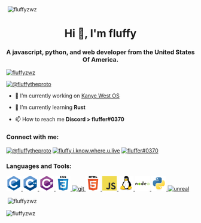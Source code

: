 <p>&nbsp;<img align="center" src="https://media.tenor.com/cphBqP2JN8oAAAAC/chief-keef-stfu.gif" height=500 width=900 alt="fluffyzwz"/></p>

<h1 align="center">Hi 👋, I'm fluffy</h1>
<h3 align="center">A javascript, python, and web developer from the United States Of America.</h3>

<p align="left"> <a href="https://github.com/ryo-ma/github-profile-trophy"><img src="https://github-profile-trophy.vercel.app/?username=fluffyzwz" alt="fluffyzwz" /></a> </p>

<p align="left"> <a href="https://twitter.com/@fluffytheproto" target="blank"><img src="https://img.shields.io/twitter/follow/@fluffytheproto?logo=twitter&style=for-the-badge" alt="@fluffytheproto" /></a> </p>

- 🔭 I’m currently working on [Kanye West OS](https://github.com/Kanye-West-OS)

- 🌱 I’m currently learning **Rust**

- 📫 How to reach me **Discord > fluffer#0370**

<h3 align="left">Connect with me:</h3>
<p align="left">
<a href="https://twitter.com/@fluffytheproto" target="blank"><img align="center" src="https://raw.githubusercontent.com/rahuldkjain/github-profile-readme-generator/master/src/images/icons/Social/twitter.svg" alt="@fluffytheproto" height="30" width="40" /></a>
<a href="https://instagram.com/fluffy.i.know.where.u.live" target="blank"><img align="center" src="https://raw.githubusercontent.com/rahuldkjain/github-profile-readme-generator/master/src/images/icons/Social/instagram.svg" alt="fluffy.i.know.where.u.live" height="30" width="40" /></a>
<a href="https://discord.gg/5tpt7rnr36" target="blank"><img align="center" src="https://raw.githubusercontent.com/rahuldkjain/github-profile-readme-generator/master/src/images/icons/Social/discord.svg" alt="fluffer#0370" height="30" width="40" /></a>
</p>

<h3 align="left">Languages and Tools:</h3>
<p align="left"> <a href="https://www.cprogramming.com/" target="_blank" rel="noreferrer"> <img src="https://raw.githubusercontent.com/devicons/devicon/master/icons/c/c-original.svg" alt="c" width="40" height="40"/> </a> <a href="https://www.w3schools.com/cpp/" target="_blank" rel="noreferrer"> <img src="https://raw.githubusercontent.com/devicons/devicon/master/icons/cplusplus/cplusplus-original.svg" alt="cplusplus" width="40" height="40"/> </a> <a href="https://www.w3schools.com/cs/" target="_blank" rel="noreferrer"> <img src="https://raw.githubusercontent.com/devicons/devicon/master/icons/csharp/csharp-original.svg" alt="csharp" width="40" height="40"/> </a> <a href="https://www.w3schools.com/css/" target="_blank" rel="noreferrer"> <img src="https://raw.githubusercontent.com/devicons/devicon/master/icons/css3/css3-original-wordmark.svg" alt="css3" width="40" height="40"/> </a> <a href="https://git-scm.com/" target="_blank" rel="noreferrer"> <img src="https://www.vectorlogo.zone/logos/git-scm/git-scm-icon.svg" alt="git" width="40" height="40"/> </a> <a href="https://www.w3.org/html/" target="_blank" rel="noreferrer"> <img src="https://raw.githubusercontent.com/devicons/devicon/master/icons/html5/html5-original-wordmark.svg" alt="html5" width="40" height="40"/> </a> <a href="https://developer.mozilla.org/en-US/docs/Web/JavaScript" target="_blank" rel="noreferrer"> <img src="https://raw.githubusercontent.com/devicons/devicon/master/icons/javascript/javascript-original.svg" alt="javascript" width="40" height="40"/> </a> <a href="https://www.linux.org/" target="_blank" rel="noreferrer"> <img src="https://raw.githubusercontent.com/devicons/devicon/master/icons/linux/linux-original.svg" alt="linux" width="40" height="40"/> </a> <a href="https://nodejs.org" target="_blank" rel="noreferrer"> <img src="https://raw.githubusercontent.com/devicons/devicon/master/icons/nodejs/nodejs-original-wordmark.svg" alt="nodejs" width="40" height="40"/> </a> <a href="https://www.python.org" target="_blank" rel="noreferrer"> <img src="https://raw.githubusercontent.com/devicons/devicon/master/icons/python/python-original.svg" alt="python" width="40" height="40"/> </a> <a href="https://unrealengine.com/" target="_blank" rel="noreferrer"> <img src="https://raw.githubusercontent.com/kenangundogan/fontisto/036b7eca71aab1bef8e6a0518f7329f13ed62f6b/icons/svg/brand/unreal-engine.svg" alt="unreal" width="40" height="40"/> </a> </p>

<p>&nbsp;<img align="center" src="https://github-readme-stats.vercel.app/api?username=fluffyzwz&show_icons=true&locale=en" alt="fluffyzwz" /></p>

<p><img align="center" src="https://github-readme-streak-stats.herokuapp.com/?user=fluffyzwz&" alt="fluffyzwz" /></p>
